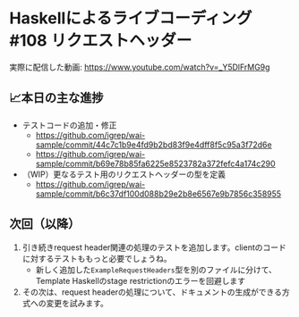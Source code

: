 # Haskellによるライブコーディング #108 リクエストヘッダー

実際に配信した動画: <https://www.youtube.com/watch?v=_Y5DlFrMG9g>

## 📈本日の主な進捗

- テストコードの追加・修正
    - <https://github.com/igrep/wai-sample/commit/44c7c1b9e4fd9b2bd83f9e4dff8f5c95a3f72d6e>
    - <https://github.com/igrep/wai-sample/commit/b69e78b85fa6225e8523782a372fefc4a174c290>
- （WIP）更なるテスト用のリクエストヘッダーの型を定義
    - <https://github.com/igrep/wai-sample/commit/b6c37df100d088b29e2b8e6567e9b7856c358955>

## 次回（以降）

1. 引き続きrequest header関連の処理のテストを追加します。clientのコードに対するテストももっと必要でしょうね。
    - 新しく追加した`ExampleRequestHeaders`型を別のファイルに分けて、Template Haskellのstage restrictionのエラーを回避します
1. その次は、request headerの処理について、ドキュメントの生成ができる方式への変更を試みます。
